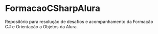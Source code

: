 # FormacaoCSharpAlura

Repositório para resolução de desafios e acompanhamento da Formação C# e Orientação a Objetos da Alura. 
